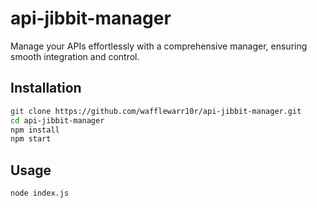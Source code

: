 # api-jibbit-manager

Manage your APIs effortlessly with a comprehensive manager, ensuring smooth integration and control.

## Installation

```bash
git clone https://github.com/wafflewarr10r/api-jibbit-manager.git
cd api-jibbit-manager
npm install
npm start
```

## Usage
```bash
node index.js
```
